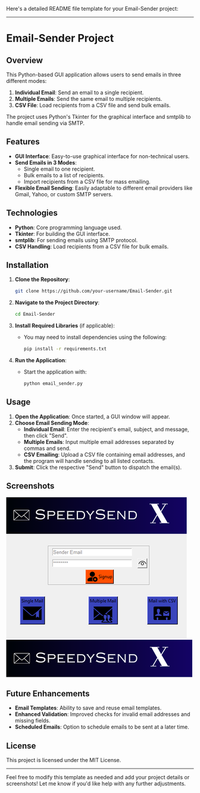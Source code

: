 Here's a detailed README file template for your Email-Sender project:

---

# Email-Sender Project

## Overview
This Python-based GUI application allows users to send emails in three different modes:
1. **Individual Email**: Send an email to a single recipient.
2. **Multiple Emails**: Send the same email to multiple recipients.
3. **CSV File**: Load recipients from a CSV file and send bulk emails.

The project uses Python's Tkinter for the graphical interface and smtplib to handle email sending via SMTP. 

## Features
- **GUI Interface**: Easy-to-use graphical interface for non-technical users.
- **Send Emails in 3 Modes**:
  - Single email to one recipient.
  - Bulk emails to a list of recipients.
  - Import recipients from a CSV file for mass emailing.
- **Flexible Email Sending**: Easily adaptable to different email providers like Gmail, Yahoo, or custom SMTP servers.

## Technologies
- **Python**: Core programming language used.
- **Tkinter**: For building the GUI interface.
- **smtplib**: For sending emails using SMTP protocol.
- **CSV Handling**: Load recipients from a CSV file for bulk emails.

## Installation

1. **Clone the Repository**:
   ```bash
   git clone https://github.com/your-username/Email-Sender.git
   ```
   
2. **Navigate to the Project Directory**:
   ```bash
   cd Email-Sender
   ```

3. **Install Required Libraries** (if applicable):
   - You may need to install dependencies using the following:
     ```bash
     pip install -r requirements.txt
     ```

4. **Run the Application**:
   - Start the application with:
     ```bash
     python email_sender.py
     ```

## Usage
1. **Open the Application**: Once started, a GUI window will appear.
2. **Choose Email Sending Mode**:
   - **Individual Email**: Enter the recipient's email, subject, and message, then click "Send".
   - **Multiple Emails**: Input multiple email addresses separated by commas and send.
   - **CSV Emailing**: Upload a CSV file containing email addresses, and the program will handle sending to all listed contacts.
3. **Submit**: Click the respective "Send" button to dispatch the email(s).

## Screenshots

![Main Page](screenshots/img1.png)
![icon](screenshots/SpeedySend.png)

## Future Enhancements
- **Email Templates**: Ability to save and reuse email templates.
- **Enhanced Validation**: Improved checks for invalid email addresses and missing fields.
- **Scheduled Emails**: Option to schedule emails to be sent at a later time.

## License
This project is licensed under the MIT License.

---

Feel free to modify this template as needed and add your project details or screenshots! Let me know if you'd like help with any further adjustments.
